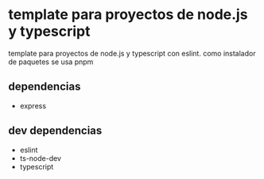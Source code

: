 # template para proyectos de node.js y typescript

template para proyectos de node.js y typescript con eslint.
como instalador de paquetes se usa pnpm

## dependencias

- express

## dev dependencias

- eslint
- ts-node-dev
- typescript
